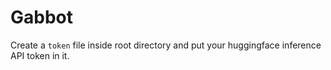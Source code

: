 # Gabbot

Create a `token` file inside root directory and put your huggingface inference API token in it. 